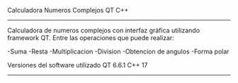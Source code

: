 Calculadora Numeros Complejos QT C++

-------------------------------------------------------------------------------------------------------------------------------------------------------------------------------------------------------------------------------------------------
Calculadora de numeros complejos con interfaz gráfica utilizando framework QT.
Entre las operaciones que puede realizar:

-Suma
-Resta
-Multiplicacion
-Division
-Obtencion de angulos
-Forma polar

Versiones del software utilizado
QT 6.6.1
C++ 17

-------------------------------------------------------------------------------------------------------------------------------------------------------------------------------------------------------------------------------------------------


